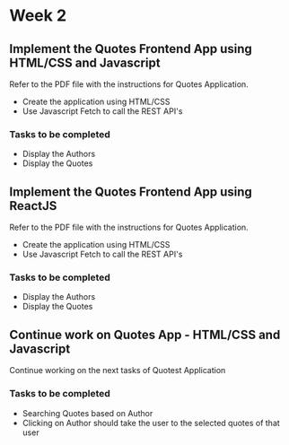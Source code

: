 # Week 2 

## Implement the Quotes Frontend App using HTML/CSS and Javascript

Refer to the PDF file with the instructions for Quotes Application. 
- Create the application using HTML/CSS
- Use Javascript Fetch to call the REST API's

### Tasks to be completed 
- Display the Authors 
- Display the Quotes


## Implement the Quotes Frontend App using ReactJS

Refer to the PDF file with the instructions for Quotes Application. 
- Create the application using HTML/CSS
- Use Javascript Fetch to call the REST API's

### Tasks to be completed 
- Display the Authors 
- Display the Quotes




## Continue work on Quotes App - HTML/CSS and Javascript

Continue working on the next tasks of Quotest Application

### Tasks to be completed 
- Searching Quotes based on Author 
- Clicking on Author should take the user to the selected quotes of that user



